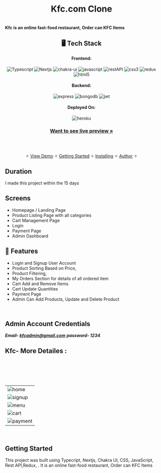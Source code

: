 
<!-- ### https://kfc-mhdsadique.vercel.app/ -->

<h1 align="center">Kfc.com Clone</h1>
<br />
<strong>Kfc is an online fast-food restaurant, Order can KFC Items </strong>

<h2 align="center">🖥️ Tech Stack</h2>

<h4 align="center">Frontend:</h4>

<p align="center">
  <img src="https://img.shields.io/badge/TypeScript-007ACC?style=for-the-badge&logo=typescript&logoColor=white" alt="Typescript" />
  <img src="https://img.shields.io/badge/Nextjs-20232A?style=for-the-badge&logo=react&logoColor=61DAFB" alt="Nextjs" />
  <img src="https://img.shields.io/badge/Chakra%20UI-3bc7bd?style=for-the-badge&logo=chakraui&logoColor=white" alt="chakra-ui" />
  <img src="https://img.shields.io/badge/JavaScript-323330?style=for-the-badge&logo=javascript&logoColor=F7DF1E" alt="javascript" />
  <img src="https://img.shields.io/badge/Rest_API-02303A?style=for-the-badge&logo=react-router&logoColor=white" alt="restAPI" />
  <img src="https://img.shields.io/badge/CSS3-1572B6?style=for-the-badge&logo=css3&logoColor=white" alt="css3" />
    <img src="https://img.shields.io/badge/Redux-593D88?style=for-the-badge&logo=redux&logoColor=white" alt="redux" />
  <img src="https://img.shields.io/badge/HTML5-E34F26?style=for-the-badge&logo=html5&logoColor=white" alt="html5" />
  
</p>

<h4 align="center">Backend:</h4>

<p align="center">
  <img src="https://img.shields.io/badge/Express.js-000000?style=for-the-badge&logo=express&logoColor=white" alt="express" />

  <img src="https://img.shields.io/badge/MongoDB-4EA94B?style=for-the-badge&logo=mongodb&logoColor=white" alt="bongodb" />

  <img src="https://img.shields.io/badge/JWT-000000?style=for-the-badge&logo=JSON%20web%20tokens&logoColor=white" alt="jwt" />

  
</p>

<h4 align="center">Deployed On:</h4>

<p align="center">
  <img src="https://img.shields.io/badge/vercel-430098?style=for-the-badge&logo=vercel&logoColor=white" alt="heroku" />
</p>

<h3 align="center"><a href="https://kfc-mhdsadique.vercel.app/"><strong>Want to see live preview »</strong></a></h3>
<br />

<p align="center">
  <br />&#10023;
  <a href="#Demo">View Demo</a> &#10023;
  <a href="#Getting-Started">Getting Started</a> &#10023; 
  <a href="#Install">Installing</a> &#10023;
  <a href="#Contact Us">Author</a> &#10023;
</p>



## Duration 
I made this project within the 15 days
<br />

## Screens 
- Homepage / Landing Page
- Product Listing Page with all categories
- Cart Management Page
- Login 
- Payment Page
- Admin Dashboard 


## 🚀 Features
- Login and Signup User Account
- Product Sorting Based on Price,
- Product Filtering,
- My Orders Section for details of all ordered item
- Cart Add and Remove Items 
- Cart Update Quantities 
- Payment Page
-  Admin Can Add Products, Update and Delete Product
<br />

## Admin Account Credentials
 ***Email- kfcadmin@gmail.com***
 ***password- 1234***
## Kfc- More Detailes :
<table>
  <tr>
    <td><img src="https://lh3.googleusercontent.com/i1qFcsfiRgTUFxzQEjC7mdWYbPvlcOcw0YDyCdND9ihT_Aebii2LE30RgxuKZAREl4eyxJQ5ODcNqa0gPpy3_DoxZnBFv5qtedfHB3_wl09YMkzfd_sXrNNT7r6zK01_ag2Gcu08ImFNtusHwSRvfl1QsBxn5F9E4IuWxyC1rd6AsItSnoTQC8jMX1cXWzDYnN8Fo_CMkVSsMzbKOiaGhItUGQVyYE1OYhbeG0lphDDFbzhBEXZmjrLjYnM9youPhU-DgrhKALXFwQawmO6WnXkwSa6I3gr8ZGxjmFmv39T1LA1Q3hmqAnk_yBR2s-1Nk6xNtJsT82CXDdPbPMb5hFprTpSHsiMFL_YpZ-WUTUC_71CfvsMLlUImzMpOF2zgQ5HkKQ7w9I-y3Q_xw6gNG6P4of0oGNaaM9q7WqkfQV-HYfLwS6uCP_P-aD74_z4m9sPbeOYrorAZyYkCX6-7BWGA8x2RN40tvPZyPeeEvXCdL4YpPxNkbHaC1Wpys-kafYNEmv1omNY1Yfs3NCxKHsH3QO6mmI-99GGhm2t7dU9GaGLVL0NvEf4IzkSMHMtgdIMc58ITD2FODyy6LXmT0TTjYwepzC4roQHUqBENugYUBr6tLIVl0AQOQbsE2pPhpXBCNlQ2x8dVLwJU5ksGTN1CBWedao-qFvz416O1p-SG3enWNQm_CYafYQOcn0-ZKnaED2LVBadtNwDpJN6Qp-jCj4vZ8X7QQuxCxdT06XvT2DL2b2e3G5z9Yh3IrUnUF6nKoVhdbAn9PuFSKjRdyRtkHAqLtfcUFfobLxqW2V8lL-nV4eurhPwTCPaHLB0Wm6RSu8wdDrjvoerjGL_CTUwJkOeHRk5iSl0nJJiEAfbkxI9FPzmCibXdzoYJmWYYYTCXE6x1ZeRIAUp593jRyKraaDD_dqL4rI7TRgM0uO-2B49M-FdFEAM0qCJp1qfN5Jzk01DdngyzuWm1UECq=w1756-h893-s-no?authuser=0" alt="home" /></td>
  </tr>
  <br/>
  <tr>
    <td><img src="https://api.onedrive.com/v1.0/drives/4F78EAC6FE3AF45B/items/4F78EAC6FE3AF45B!1623/thumbnails/0/c786x399/content/kfc_signup.c786x399.png?prefer=noredirect&cb=2023-04-04T00%3A39%3A35.81Z"  alt="signup" /></td>
  </tr>
  <br/>
  <tr>
    <td><img src="https://api.onedrive.com/v1.0/drives/4F78EAC6FE3AF45B/items/4F78EAC6FE3AF45B!1621/thumbnails/0/c739x380/content/kfc_menu.c739x380.png?prefer=noredirect&cb=2023-04-04T00%3A39%3A35.813Z"  alt="menu" /></td>
  </tr>
  <br/>
   <tr>
    <td><img src="https://api.onedrive.com/v1.0/drives/4F78EAC6FE3AF45B/items/4F78EAC6FE3AF45B!1620/thumbnails/0/c1536x785/content/kfc_cart.c1536x785.png?prefer=noredirect&cb=2023-04-04T00%3A39%3A35.827Z"  alt="cart" /></td>
  </tr>
  <br/>
   <tr>
    <td><img src="https://api.onedrive.com/v1.0/drives/4F78EAC6FE3AF45B/items/4F78EAC6FE3AF45B!1624/thumbnails/0/c786x407/content/kfc_payment.c786x407.png?prefer=noredirect&cb=2023-04-04T00%3A39%3A35.803Z"  alt="payment" /></td>
  </tr>
</table>
<br />

## Getting Started

This project was built using Typecript, Nextjs, Chakra UI, CSS, JavaScript, Rest API,Redux, . It is an online fast-food restaurant, Order can KFC Items 
<br />